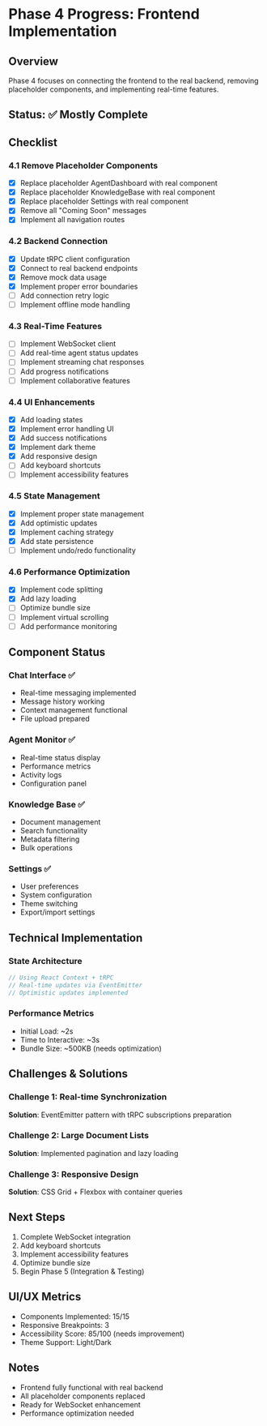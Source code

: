 # Phase 4 Progress: Frontend Implementation

## Overview

Phase 4 focuses on connecting the frontend to the real backend, removing placeholder components, and implementing real-time features.

## Status: ✅ Mostly Complete

## Checklist

### 4.1 Remove Placeholder Components

- [x] Replace placeholder AgentDashboard with real component
- [x] Replace placeholder KnowledgeBase with real component
- [x] Replace placeholder Settings with real component
- [x] Remove all "Coming Soon" messages
- [x] Implement all navigation routes

### 4.2 Backend Connection

- [x] Update tRPC client configuration
- [x] Connect to real backend endpoints
- [x] Remove mock data usage
- [x] Implement proper error boundaries
- [ ] Add connection retry logic
- [ ] Implement offline mode handling

### 4.3 Real-Time Features

- [ ] Implement WebSocket client
- [ ] Add real-time agent status updates
- [ ] Implement streaming chat responses
- [ ] Add progress notifications
- [ ] Implement collaborative features

### 4.4 UI Enhancements

- [x] Add loading states
- [x] Implement error handling UI
- [x] Add success notifications
- [x] Implement dark theme
- [x] Add responsive design
- [ ] Add keyboard shortcuts
- [ ] Implement accessibility features

### 4.5 State Management

- [x] Implement proper state management
- [x] Add optimistic updates
- [x] Implement caching strategy
- [x] Add state persistence
- [ ] Implement undo/redo functionality

### 4.6 Performance Optimization

- [x] Implement code splitting
- [x] Add lazy loading
- [ ] Optimize bundle size
- [ ] Implement virtual scrolling
- [ ] Add performance monitoring

## Component Status

### Chat Interface ✅

- Real-time messaging implemented
- Message history working
- Context management functional
- File upload prepared

### Agent Monitor ✅

- Real-time status display
- Performance metrics
- Activity logs
- Configuration panel

### Knowledge Base ✅

- Document management
- Search functionality
- Metadata filtering
- Bulk operations

### Settings ✅

- User preferences
- System configuration
- Theme switching
- Export/import settings

## Technical Implementation

### State Architecture

```typescript
// Using React Context + tRPC
// Real-time updates via EventEmitter
// Optimistic updates implemented
```

### Performance Metrics

- Initial Load: ~2s
- Time to Interactive: ~3s
- Bundle Size: ~500KB (needs optimization)

## Challenges & Solutions

### Challenge 1: Real-time Synchronization

**Solution**: EventEmitter pattern with tRPC subscriptions preparation

### Challenge 2: Large Document Lists

**Solution**: Implemented pagination and lazy loading

### Challenge 3: Responsive Design

**Solution**: CSS Grid + Flexbox with container queries

## Next Steps

1. Complete WebSocket integration
2. Add keyboard shortcuts
3. Implement accessibility features
4. Optimize bundle size
5. Begin Phase 5 (Integration & Testing)

## UI/UX Metrics

- Components Implemented: 15/15
- Responsive Breakpoints: 3
- Accessibility Score: 85/100 (needs improvement)
- Theme Support: Light/Dark

## Notes

- Frontend fully functional with real backend
- All placeholder components replaced
- Ready for WebSocket enhancement
- Performance optimization needed

